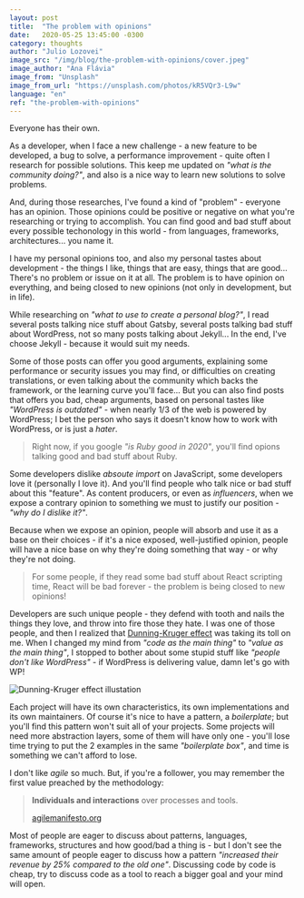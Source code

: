```yaml
---
layout: post
title:  "The problem with opinions"
date:   2020-05-25 13:45:00 -0300
category: thoughts
author: "Julio Lozovei"
image_src: "/img/blog/the-problem-with-opinions/cover.jpeg"
image_author: "Ana Flávia"
image_from: "Unsplash"
image_from_url: "https://unsplash.com/photos/kR5VQr3-L9w"
language: "en"
ref: "the-problem-with-opinions"
---
```

Everyone has their own.
<!--more-->
As a developer, when I face a new challenge - a new feature to be developed, a bug to solve, a performance improvement - quite often I research for possible solutions. This keep me updated on _"what is the community doing?"_, and also is a nice way to learn new solutions to solve problems.

And, during those researches, I've found a kind of "problem" - everyone has an opinion. Those opinions could be positive or negative on what you're researching or trying to accomplish. You can find good and bad stuff about every possible techonology in this world - from languages, frameworks, architectures... you name it.

I have my personal opinions too, and also my personal tastes about development - the things I like, things that are easy, things that are good... There's no problem or issue on it at all. The problem is to have opinion on everything, and being closed to new opinions (not only in development, but in life).

While researching on _"what to use to create a personal blog?"_, I read several posts talking nice stuff about Gatsby, several posts talking bad stuff about WordPress, not so many posts talking about Jekyll... In the end, I've choose Jekyll - because it would suit my needs.

Some of those posts can offer you good arguments, explaining some performance or security issues you may find, or difficulties on creating translations, or even talking about the community which backs the framework, or the learning curve you'll face... But you can also find posts that offers you bad, cheap arguments, based on personal tastes like _"WordPress is outdated"_ - when nearly 1/3 of the web is powered by WordPress; I bet the person who says it doesn't know how to work with WordPress, or is just a _hater_.

> Right now, if you google _"is Ruby good in 2020"_, you'll find opions talking good and bad stuff about Ruby.

Some developers dislike _absoute import_ on JavaScript, some developers love it (personally I love it). And you'll find people who talk nice or bad stuff about this "feature". As content producers, or even as _influencers_, when we expose a contrary opinion to something we must to justify our position - _"why do I dislike it?"_.

Because when we expose an opinion, people will absorb and use it as a base on their choices - if it's a nice exposed, well-justified opinion, people will have a nice base on why they're doing something that way - or why they're not doing.

> For some people, if they read some bad stuff about React scripting time, React will be bad forever - the problem is being closed to new opinions!

Developers are such unique people - they defend with tooth and nails the things they love, and throw into fire those they hate. I was one of those people, and then I realized that [Dunning-Kruger effect](https://en.wikipedia.org/wiki/Dunning%E2%80%93Kruger_effect) was taking its toll on me. When I changed my mind from _"code as the main thing"_ to _"value as the main thing"_, I stopped to bother about some stupid stuff like _"people don't like WordPress"_ - if WordPress is delivering value, damn let's go with WP!

![Dunning-Kruger effect illustation](/img/blog/the-problem-with-opinions/dunning–kruger-effect.png)

Each project will have its own characteristics, its own implementations and its own maintainers. Of course it's nice to have a pattern, a _boilerplate_; but you'll find this pattern won't suit all of your projects. Some projects will need more abstraction layers, some of them will have only one - you'll lose time trying to put the 2 examples in the same _"boilerplate box"_, and time is something we can't afford to lose.

I don't like _agile_ so much. But, if you're a follower, you may remember the first value preached by the methodology:

> **Individuals and interactions** over processes and tools.
>
> [agilemanifesto.org](https://agilemanifesto.org/)

Most of people are eager to discuss about patterns, languages, frameworks, structures and how good/bad a thing is - but I don't see the same amount of people eager to discuss how a pattern _"increased their revenue by 25% compared to the old one"_. Discussing code by code is cheap, try to discuss code as a tool to reach a bigger goal and your mind will open.
